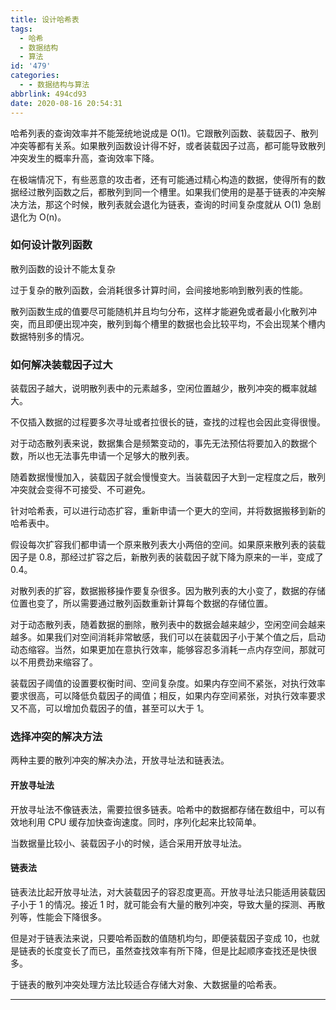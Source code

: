 ```yaml
---
title: 设计哈希表
tags:
  - 哈希
  - 数据结构
  - 算法
id: '479'
categories:
  - - 数据结构与算法
abbrlink: 494cd93
date: 2020-08-16 20:54:31
---
```


哈希列表的查询效率并不能笼统地说成是 O(1)。它跟散列函数、装载因子、散列冲突等都有关系。如果散列函数设计得不好，或者装载因子过高，都可能导致散列冲突发生的概率升高，查询效率下降。

在极端情况下，有些恶意的攻击者，还有可能通过精心构造的数据，使得所有的数据经过散列函数之后，都散列到同一个槽里。如果我们使用的是基于链表的冲突解决方法，那这个时候，散列表就会退化为链表，查询的时间复杂度就从 O(1) 急剧退化为 O(n)。

### 如何设计散列函数

散列函数的设计不能太复杂

过于复杂的散列函数，会消耗很多计算时间，会间接地影响到散列表的性能。

散列函数生成的值要尽可能随机并且均匀分布，这样才能避免或者最小化散列冲突，而且即便出现冲突，散列到每个槽里的数据也会比较平均，不会出现某个槽内数据特别多的情况。

### 如何解决装载因子过大

装载因子越大，说明散列表中的元素越多，空闲位置越少，散列冲突的概率就越大。

不仅插入数据的过程要多次寻址或者拉很长的链，查找的过程也会因此变得很慢。

对于动态散列表来说，数据集合是频繁变动的，事先无法预估将要加入的数据个数，所以也无法事先申请一个足够大的散列表。

随着数据慢慢加入，装载因子就会慢慢变大。当装载因子大到一定程度之后，散列冲突就会变得不可接受、不可避免。

针对哈希表，可以进行动态扩容，重新申请一个更大的空间，并将数据搬移到新的哈希表中。

假设每次扩容我们都申请一个原来散列表大小两倍的空间。如果原来散列表的装载因子是 0.8，那经过扩容之后，新散列表的装载因子就下降为原来的一半，变成了 0.4。

对散列表的扩容，数据搬移操作要复杂很多。因为散列表的大小变了，数据的存储位置也变了，所以需要通过散列函数重新计算每个数据的存储位置。

对于动态散列表，随着数据的删除，散列表中的数据会越来越少，空闲空间会越来越多。如果我们对空间消耗非常敏感，我们可以在装载因子小于某个值之后，启动动态缩容。当然，如果更加在意执行效率，能够容忍多消耗一点内存空间，那就可以不用费劲来缩容了。

装载因子阈值的设置要权衡时间、空间复杂度。如果内存空间不紧张，对执行效率要求很高，可以降低负载因子的阈值；相反，如果内存空间紧张，对执行效率要求又不高，可以增加负载因子的值，甚至可以大于 1。

### 选择冲突的解决方法

两种主要的散列冲突的解决办法，开放寻址法和链表法。

#### 开放寻址法

开放寻址法不像链表法，需要拉很多链表。哈希中的数据都存储在数组中，可以有效地利用 CPU 缓存加快查询速度。同时，序列化起来比较简单。

当数据量比较小、装载因子小的时候，适合采用开放寻址法。

#### 链表法

链表法比起开放寻址法，对大装载因子的容忍度更高。开放寻址法只能适用装载因子小于 1 的情况。接近 1 时，就可能会有大量的散列冲突，导致大量的探测、再散列等，性能会下降很多。

但是对于链表法来说，只要哈希函数的值随机均匀，即便装载因子变成 10，也就是链表的长度变长了而已，虽然查找效率有所下降，但是比起顺序查找还是快很多。

于链表的散列冲突处理方法比较适合存储大对象、大数据量的哈希表。

* * *